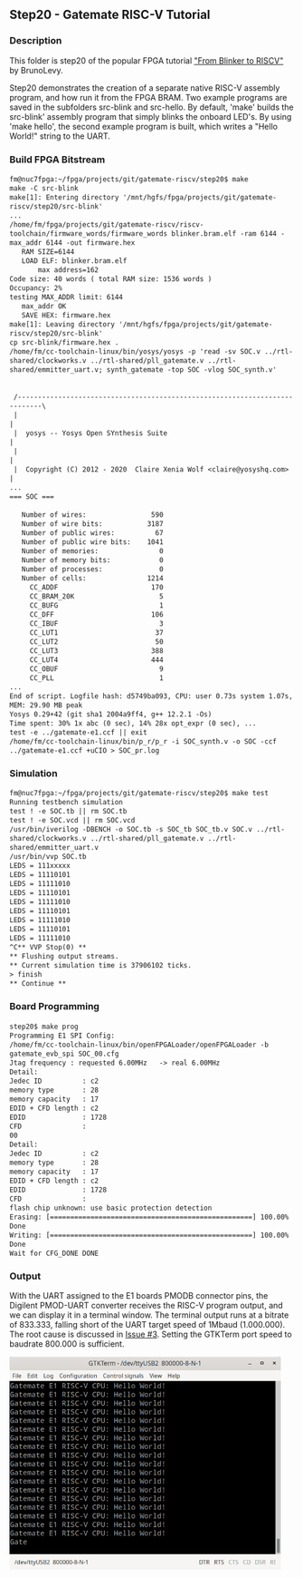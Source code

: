 ## Step20 - Gatemate RISC-V Tutorial

### Description

This folder is step20 of the popular FPGA tutorial ["From Blinker to RISCV"](https://github.com/BrunoLevy/learn-fpga/tree/master/FemtoRV/TUTORIALS/FROM_BLINKER_TO_RISCV) by BrunoLevy.

Step20 demonstrates the creation of a separate native RISC-V assembly program, and how run it from the FPGA BRAM. Two example  programs are saved in the subfolders src-blink and src-hello. By default, 'make' builds the src-blink' assembly program that simply blinks the onboard LED's. By using 'make hello', the second example program is built, which writes a "Hello World!" string to the UART.

### Build FPGA Bitstream

```
fm@nuc7fpga:~/fpga/projects/git/gatemate-riscv/step20$ make
make -C src-blink
make[1]: Entering directory '/mnt/hgfs/fpga/projects/git/gatemate-riscv/step20/src-blink'
...
/home/fm/fpga/projects/git/gatemate-riscv/riscv-toolchain/firmware_words/firmware_words blinker.bram.elf -ram 6144 -max_addr 6144 -out firmware.hex
   RAM SIZE=6144
   LOAD ELF: blinker.bram.elf
       max address=162
Code size: 40 words ( total RAM size: 1536 words )
Occupancy: 2%
testing MAX_ADDR limit: 6144
   max_addr OK
   SAVE HEX: firmware.hex
make[1]: Leaving directory '/mnt/hgfs/fpga/projects/git/gatemate-riscv/step20/src-blink'
cp src-blink/firmware.hex .
/home/fm/cc-toolchain-linux/bin/yosys/yosys -p 'read -sv SOC.v ../rtl-shared/clockworks.v ../rtl-shared/pll_gatemate.v ../rtl-shared/emmitter_uart.v; synth_gatemate -top SOC -vlog SOC_synth.v'


 /----------------------------------------------------------------------------\
 |                                                                            |
 |  yosys -- Yosys Open SYnthesis Suite                                       |
 |                                                                            |
 |  Copyright (C) 2012 - 2020  Claire Xenia Wolf <claire@yosyshq.com>         |
...
=== SOC ===

   Number of wires:                590
   Number of wire bits:           3187
   Number of public wires:          67
   Number of public wire bits:    1041
   Number of memories:               0
   Number of memory bits:            0
   Number of processes:              0
   Number of cells:               1214
     CC_ADDF                       170
     CC_BRAM_20K                     5
     CC_BUFG                         1
     CC_DFF                        106
     CC_IBUF                         3
     CC_LUT1                        37
     CC_LUT2                        50
     CC_LUT3                       388
     CC_LUT4                       444
     CC_OBUF                         9
     CC_PLL                          1
...
End of script. Logfile hash: d5749ba093, CPU: user 0.73s system 1.07s, MEM: 29.90 MB peak
Yosys 0.29+42 (git sha1 2004a9ff4, g++ 12.2.1 -Os)
Time spent: 30% 1x abc (0 sec), 14% 28x opt_expr (0 sec), ...
test -e ../gatemate-e1.ccf || exit
/home/fm/cc-toolchain-linux/bin/p_r/p_r -i SOC_synth.v -o SOC -ccf ../gatemate-e1.ccf +uCIO > SOC_pr.log
```
### Simulation
```
fm@nuc7fpga:~/fpga/projects/git/gatemate-riscv/step20$ make test
Running testbench simulation
test ! -e SOC.tb || rm SOC.tb
test ! -e SOC.vcd || rm SOC.vcd
/usr/bin/iverilog -DBENCH -o SOC.tb -s SOC_tb SOC_tb.v SOC.v ../rtl-shared/clockworks.v ../rtl-shared/pll_gatemate.v ../rtl-shared/emmitter_uart.v
/usr/bin/vvp SOC.tb
LEDS = 111xxxxx
LEDS = 11110101
LEDS = 11111010
LEDS = 11110101
LEDS = 11111010
LEDS = 11110101
LEDS = 11111010
LEDS = 11110101
LEDS = 11111010
^C** VVP Stop(0) **
** Flushing output streams.
** Current simulation time is 37906102 ticks.
> finish
** Continue **
```

### Board Programming
```
step20$ make prog
Programming E1 SPI Config:
/home/fm/cc-toolchain-linux/bin/openFPGALoader/openFPGALoader -b gatemate_evb_spi SOC_00.cfg
Jtag frequency : requested 6.00MHz   -> real 6.00MHz
Detail:
Jedec ID          : c2
memory type       : 28
memory capacity   : 17
EDID + CFD length : c2
EDID              : 1728
CFD               :
00
Detail:
Jedec ID          : c2
memory type       : 28
memory capacity   : 17
EDID + CFD length : c2
EDID              : 1728
CFD               :
flash chip unknown: use basic protection detection
Erasing: [==================================================] 100.00%
Done
Writing: [==================================================] 100.00%
Done
Wait for CFG_DONE DONE
```
### Output
With the UART assigned to the E1 boards PMODB connector pins, the Digilent PMOD-UART converter receives the RISC-V program output, and we can display it in a terminal window. The terminal output runs at a bitrate of 833.333, falling short of the UART target speed of 1Mbaud (1.000.000). The root cause is discussed in [Issue #3](https://github.com/fm4dd/gatemate-riscv/issues/3). Setting the GTKTerm port speed to baudrate 800.000 is sufficient.

<img src="../images/step20-uart-terminal.png" width="480px">
